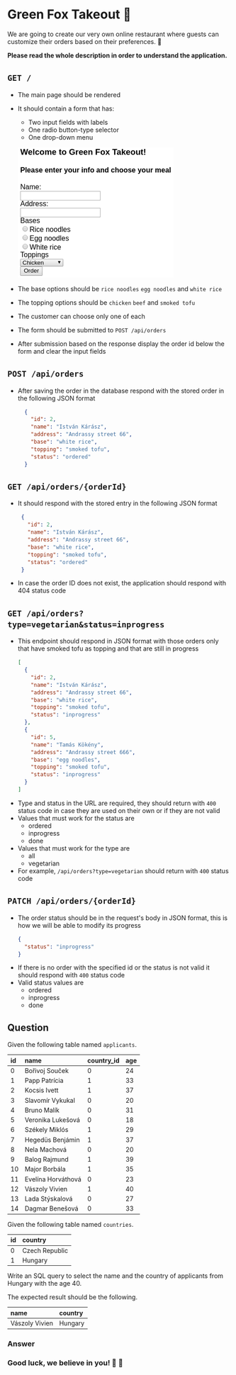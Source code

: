 # Green Fox Takeout :ramen:

We are going to create our very own online restaurant where guests can customize
their orders based on their preferences. :stew:

**Please read the whole description in order to understand the application.**

## `GET /`
- The main page should be rendered
- It should contain a form that has:
  - Two input fields with labels
  - One radio button-type selector
  - One drop-down menu

  ![](assets/form.png)

- The base options should be `rice noodles` `egg noodles` and `white rice`
- The topping options should be `chicken` `beef` and `smoked tofu`
- The customer can choose only one of each
- The form should be submitted to `POST /api/orders`
- After submission based on the response display the order id below the form and
  clear the input fields

## `POST /api/orders`
- After saving the order in the database respond with the stored order in the
  following JSON format
  ```json
    {
      "id": 2,
      "name": "István Kárász",
      "address": "Andrassy street 66",
      "base": "white rice",
      "topping": "smoked tofu",
      "status": "ordered"
    }
  ```

## `GET /api/orders/{orderId}`
- It should respond with the stored entry in the following JSON format
   ```json
    {
      "id": 2,
      "name": "István Kárász",
      "address": "Andrassy street 66",
      "base": "white rice",
      "topping": "smoked tofu",
      "status": "ordered"
    }
  ```
- In case the order ID does not exist, the application should respond with 404
  status code

## `GET /api/orders?type=vegetarian&status=inprogress`
- This endpoint should respond in JSON format with those orders only that have
  smoked tofu as topping and that are still in progress
  ```json
  [
    {
      "id": 2,
      "name": "István Kárász",
      "address": "Andrassy street 66",
      "base": "white rice",
      "topping": "smoked tofu",
      "status": "inprogress"
    },
    {
      "id": 5,
      "name": "Tamás Kökény",
      "address": "Andrassy street 666",
      "base": "egg noodles",
      "topping": "smoked tofu",
      "status": "inprogress"
    }
  ]
  ```
- Type and status in the URL are required, they should return with `400` status
  code in case they are used on their own or if they are not valid
- Values that must work for the status are
  - ordered
  - inprogress
  - done
- Values that must work for the type are
  - all
  - vegetarian
- For example, `/api/orders?type=vegetarian` should return with `400` status
  code

## `PATCH /api/orders/{orderId}`
- The order status should be in the request's body in JSON format, this is how
  we will be able to modify its progress
  ```json
  {
    "status": "inprogress"
  }
  ```
- If there is no order with the specified id or the status is not valid it
  should respond with `400` status code
- Valid status values are
  - ordered
  - inprogress
  - done

## Question
Given the following table named `applicants`.

| id | name               | country_id | age |
|:---|:-------------------|:-----------|:----|
| 0  | Bořivoj Souček     | 0          | 24  |
| 1  | Papp Patrícia      | 1          | 33  |
| 2  | Kocsis Ivett       | 1          | 37  |
| 3  | Slavomír Vykukal   | 0          | 20  |
| 4  | Bruno Malík        | 0          | 31  |
| 5  | Veronika Lukešová  | 0          | 18  |
| 6  | Székely Miklós     | 1          | 29  |
| 7  | Hegedüs Benjámin   | 1          | 37  |
| 8  | Nela Machová       | 0          | 20  |
| 9  | Balog Rajmund      | 1          | 39  |
| 10 | Major Borbála      | 1          | 35  |
| 11 | Evelína Horváthová | 0          | 23  |
| 12 | Vászoly Vivien     | 1          | 40  |
| 13 | Lada Stýskalová    | 0          | 27  |
| 14 | Dagmar Benešová    | 0          | 33  |

Given the following table named `countries`.

| id | country        |
|:---|:---------------|
| 0  | Czech Republic |
| 1  | Hungary        |

Write an SQL query to select the name and the country of applicants from
Hungary with the age 40.

The expected result should be the following.

| name           | country |
|:---------------|:--------|
| Vászoly Vivien | Hungary |

### Answer
<!-- Write your answer here. (Remove this line) -->

### Good luck, we believe in you! :muscle: :green_heart:
